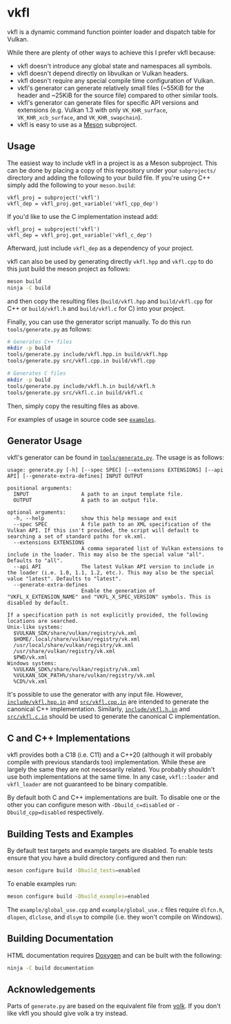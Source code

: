 # vkfl

vkfl is a dynamic command function pointer loader and dispatch table for Vulkan.

While there are plenty of other ways to achieve this I prefer vkfl because:

- vkfl doesn't introduce any global state and namespaces all symbols.
- vkfl doesn't depend directly on libvulkan or Vulkan headers.
- vkfl doesn't require any special compile time configuration of Vulkan.
- vkfl's generator can generate relatively small files (~55KiB for the header and ~25KiB for the source file) compared to other similar tools.
- vkfl's generator can generate files for specific API versions and extensions (e.g. Vulkan 1.3 with only `VK_KHR_surface`, `VK_KHR_xcb_surface`, and `VK_KHR_swapchain`).
- vkfl is easy to use as a [Meson](https://mesonbuild.com) subproject.

## Usage

The easiest way to include vkfl in a project is as a Meson subproject. This can be done by placing a copy of this
repository under your `subprojects/` directory and adding the following to your build file. If you're using C++ simply
add the following to your `meson.build`:
```meson
vkfl_proj = subproject('vkfl')
vkfl_dep = vkfl_proj.get_variable('vkfl_cpp_dep')
```
If you'd like to use the C implementation instead add:
```meson
vkfl_proj = subproject('vkfl')
vkfl_dep = vkfl_proj.get_variable('vkfl_c_dep')
```
Afterward, just include `vkfl_dep` as a dependency of your project.

vkfl can also be used by generating directly `vkfl.hpp` and `vkfl.cpp` to do this just build the meson project as
follows:
```sh
meson build
ninja -C build
```
and then copy the resulting files (`build/vkfl.hpp` and `build/vkfl.cpp` for C++ or `build/vkfl.h` and
`build/vkfl.c` for C) into your project.

Finally, you can use the generator script manually. To do this run `tools/generate.py` as follows:
```sh
# Generates C++ files
mkdir -p build
tools/generate.py include/vkfl.hpp.in build/vkfl.hpp
tools/generate.py src/vkfl.cpp.in build/vkfl.cpp

# Generates C files
mkdir -p build
tools/generate.py include/vkfl.h.in build/vkfl.h
tools/generate.py src/vkfl.c.in build/vkfl.c
```
Then, simply copy the resulting files as above.

For examples of usage in source code see [`examples`](https://github.com/gn0mesort/vkfl/blob/master/examples/).

## Generator Usage

vkfl's generator can be found in [`tools/generate.py`](https://github.com/gn0mesort/vkfl/blob/master/tools/generate.py).
The usage is as follows:
```
usage: generate.py [-h] [--spec SPEC] [--extensions EXTENSIONS] [--api API] [--generate-extra-defines] INPUT OUTPUT

positional arguments:
  INPUT                 A path to an input template file.
  OUTPUT                A path to an output file.

optional arguments:
  -h, --help            show this help message and exit
  --spec SPEC           A file path to an XML specification of the Vulkan API. If this isn't provided, the script will default to searching a set of standard paths for vk.xml.
  --extensions EXTENSIONS
                        A comma separated list of Vulkan extensions to include in the loader. This may also be the special value "all". Defaults to "all".
  --api API             The latest Vulkan API version to include in the loader (i.e. 1.0, 1.1, 1.2, etc.). This may also be the special value "latest". Defaults to "latest".
  --generate-extra-defines
                        Enable the generation of "VKFL_X_EXTENSION_NAME" and "VKFL_X_SPEC_VERSION" symbols. This is disabled by default.

If a specification path is not explicitly provided, the following locations are searched.
Unix-like systems:
  $VULKAN_SDK/share/vulkan/registry/vk.xml
  $HOME/.local/share/vulkan/registry/vk.xml
  /usr/local/share/vulkan/registry/vk.xml
  /usr/share/vulkan/registry/vk.xml
  $PWD/vk.xml
Windows systems:
  %VULKAN_SDK%/share/vulkan/registry/vk.xml
  %VULKAN_SDK_PATH%/share/vulkan/registry/vk.xml
  %CD%/vk.xml
```
It's possible to use the generator with any input file. However, [`include/vkfl.hpp.in`](https://github.com/gn0mesort/vkfl/blob/master/include/vkfl.hpp.in) and
[`src/vkfl.cpp.in`](https://github.com/gn0mesort/vkfl/blob/master/src/vkfl.cpp.in) are intended to generate the canonical C++ implementation. Similarly,
[`include/vkfl.h.in`](https://github.com/gn0mesort/vkfl/blob/master/include/vkfl.h.in) and
[`src/vkfl.c.in`](https://github.com/gn0mesort/vkfl/blob/master/src/vkfl.c.in) should be used to generate the
canonical C implementation.

## C and C++ Implementations

vkfl provides both a C18 (i.e. C11) and a C++20 (although it will probably compile with previous standards too)
implementation. While these are largely the same they are not necessarily related. You probably shouldn't use
both implementations at the same time. In any case, `vkfl::loader` and `vkfl_loader` are not guaranteed to be binary
compatible.

By default both C and C++ implementations are built. To disable one or the other you can configure meson with
`-Dbuild_c=disabled` or `-Dbuild_cpp=disabled` respectively.

## Building Tests and Examples

By default test targets and example targets are disabled. To enable tests ensure that you have a build directory
configured and then run:
```sh
meson configure build -Dbuild_tests=enabled
```
To enable examples run:
```sh
meson configure build -Dbuild_examples=enabled
```
The `example/global_use.cpp` and `example/global_use.c` files require `dlfcn.h`, `dlopen`, `dlclose`, and `dlsym` to
compile (i.e. they won't compile on Windows).

## Building Documentation

HTML documentation requires [Doxygen](https://www.doxygen.nl/) and can be built with the following:
```sh
ninja -C build documentation
```

## Acknowledgements

Parts of `generate.py` are based on the equivalent file from [volk](https://github.com/zeux/volk). If you don't like
vkfl you should give volk a try instead.

